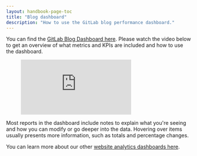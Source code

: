 ```yaml
---
layout: handbook-page-toc
title: "Blog dashboard"
description: "How to use the GitLab blog performance dashboard."
---
```


You can find the [GitLab Blog Dashboard here](https://datastudio.google.com/s/qn9uvz9minQ). Please watch the video below to get an overview of what metrics and KPIs are included and how to use the dashboard.
<!-- blank line -->
<figure class="video_container">
  <iframe src="https://www.youtube.com/embed/jJnUmKaxu5g" frameborder="0" allowfullscreen="true"> </iframe>
</figure>
<!-- blank line -->
Most reports in the dashboard include notes to explain what you're seeing and how you can modify or go deeper into the data. Hovering over items usually presents more information, such as totals and percentage changes. 

You can learn more about our other [website analytics dashboards here](/handbook/marketing/inbound-marketing/search-marketing/analytics/).

